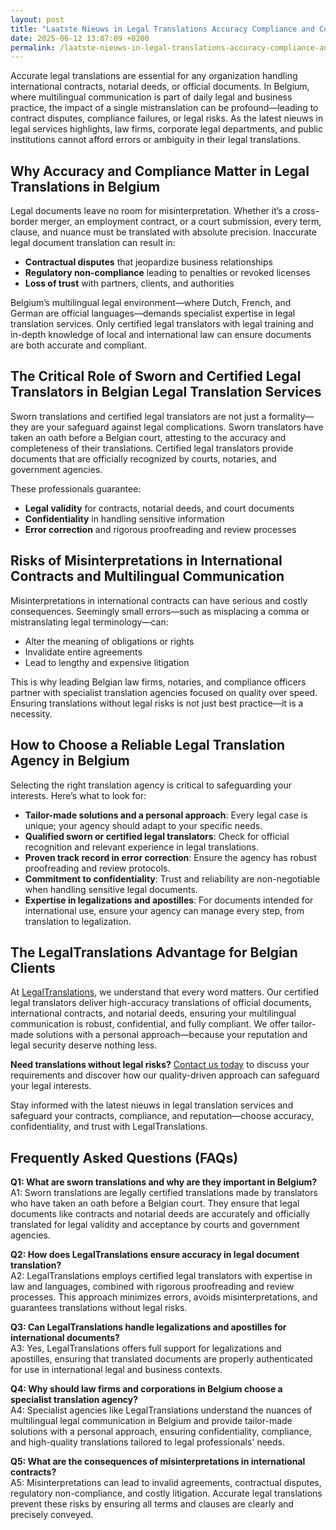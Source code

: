 ```yaml
---
layout: post
title: "Laatste Nieuws in Legal Translations Accuracy Compliance and Confidentiality Take Center Stage"
date: 2025-06-12 13:07:09 +0200
permalink: /laatste-nieuws-in-legal-translations-accuracy-compliance-and-confidentiality-take-center-stage/
---
```

Accurate legal translations are essential for any organization handling international contracts, notarial deeds, or official documents. In Belgium, where multilingual communication is part of daily legal and business practice, the impact of a single mistranslation can be profound—leading to contract disputes, compliance failures, or legal risks. As the latest nieuws in legal services highlights, law firms, corporate legal departments, and public institutions cannot afford errors or ambiguity in their legal translations.

## Why Accuracy and Compliance Matter in Legal Translations in Belgium

Legal documents leave no room for misinterpretation. Whether it’s a cross-border merger, an employment contract, or a court submission, every term, clause, and nuance must be translated with absolute precision. Inaccurate legal document translation can result in:

- **Contractual disputes** that jeopardize business relationships
- **Regulatory non-compliance** leading to penalties or revoked licenses
- **Loss of trust** with partners, clients, and authorities

Belgium’s multilingual legal environment—where Dutch, French, and German are official languages—demands specialist expertise in legal translation services. Only certified legal translators with legal training and in-depth knowledge of local and international law can ensure documents are both accurate and compliant.

## The Critical Role of Sworn and Certified Legal Translators in Belgian Legal Translation Services

Sworn translations and certified legal translators are not just a formality—they are your safeguard against legal complications. Sworn translators have taken an oath before a Belgian court, attesting to the accuracy and completeness of their translations. Certified legal translators provide documents that are officially recognized by courts, notaries, and government agencies.

These professionals guarantee:

- **Legal validity** for contracts, notarial deeds, and court documents
- **Confidentiality** in handling sensitive information
- **Error correction** and rigorous proofreading and review processes

## Risks of Misinterpretations in International Contracts and Multilingual Communication

Misinterpretations in international contracts can have serious and costly consequences. Seemingly small errors—such as misplacing a comma or mistranslating legal terminology—can:

- Alter the meaning of obligations or rights
- Invalidate entire agreements
- Lead to lengthy and expensive litigation

This is why leading Belgian law firms, notaries, and compliance officers partner with specialist translation agencies focused on quality over speed. Ensuring translations without legal risks is not just best practice—it is a necessity.

## How to Choose a Reliable Legal Translation Agency in Belgium

Selecting the right translation agency is critical to safeguarding your interests. Here’s what to look for:

- **Tailor-made solutions and a personal approach**: Every legal case is unique; your agency should adapt to your specific needs.
- **Qualified sworn or certified legal translators**: Check for official recognition and relevant experience in legal translations.
- **Proven track record in error correction**: Ensure the agency has robust proofreading and review protocols.
- **Commitment to confidentiality**: Trust and reliability are non-negotiable when handling sensitive legal documents.
- **Expertise in legalizations and apostilles**: For documents intended for international use, ensure your agency can manage every step, from translation to legalization.

## The LegalTranslations Advantage for Belgian Clients

At [LegalTranslations](https://www.legaltranslations.be/), we understand that every word matters. Our certified legal translators deliver high-accuracy translations of official documents, international contracts, and notarial deeds, ensuring your multilingual communication is robust, confidential, and fully compliant. We offer tailor-made solutions with a personal approach—because your reputation and legal security deserve nothing less.

**Need translations without legal risks?** [Contact us today](https://www.legaltranslations.be/) to discuss your requirements and discover how our quality-driven approach can safeguard your legal interests.

Stay informed with the latest nieuws in legal translation services and safeguard your contracts, compliance, and reputation—choose accuracy, confidentiality, and trust with LegalTranslations.

## Frequently Asked Questions (FAQs)

**Q1: What are sworn translations and why are they important in Belgium?**  
A1: Sworn translations are legally certified translations made by translators who have taken an oath before a Belgian court. They ensure that legal documents like contracts and notarial deeds are accurately and officially translated for legal validity and acceptance by courts and government agencies.

**Q2: How does LegalTranslations ensure accuracy in legal document translation?**  
A2: LegalTranslations employs certified legal translators with expertise in law and languages, combined with rigorous proofreading and review processes. This approach minimizes errors, avoids misinterpretations, and guarantees translations without legal risks.

**Q3: Can LegalTranslations handle legalizations and apostilles for international documents?**  
A3: Yes, LegalTranslations offers full support for legalizations and apostilles, ensuring that translated documents are properly authenticated for use in international legal and business contexts.

**Q4: Why should law firms and corporations in Belgium choose a specialist translation agency?**  
A4: Specialist agencies like LegalTranslations understand the nuances of multilingual legal communication in Belgium and provide tailor-made solutions with a personal approach, ensuring confidentiality, compliance, and high-quality translations tailored to legal professionals' needs.

**Q5: What are the consequences of misinterpretations in international contracts?**  
A5: Misinterpretations can lead to invalid agreements, contractual disputes, regulatory non-compliance, and costly litigation. Accurate legal translations prevent these risks by ensuring all terms and clauses are clearly and precisely conveyed.

<script type="application/ld+json">
{
  "@context": "https://schema.org",
  "@type": "BlogPosting",
  "headline": "Laatste Nieuws in Legal Translations Accuracy Compliance and Confidentiality Take Center Stage",
  "description": "Accurate and certified legal translations are essential for law firms, corporations, and public institutions in Belgium to avoid legal risks and ensure compliance in multilingual legal communication.",
  "author": {
    "@type": "Person",
    "name": "Legal Translations"
  },
  "publisher": {
    "@type": "Organization",
    "name": "LegalTranslations",
    "url": "https://www.legaltranslations.be/"
  },
  "mainEntityOfPage": {
    "@type": "WebPage",
    "@id": "https://www.legaltranslations.be/blog/laatste-nieuws-legal-translations-accuracy-compliance-confidentiality"
  },
  "datePublished": "2024-06-01",
  "dateModified": "2024-06-01",
  "keywords": "Sworn translations, Legal translations, Multilingual communication, International contracts, Notarial deeds, Official documents, Legalizations & apostilles, Proofreading and review, Translation strategy, Translation agency, Quality over speed, Tailor-made solutions, Personal approach, Trust & reliability, Translations without legal risks, Error correction, Misinterpretations in international contracts, legal translation services, certified legal translators, accurate legal document translation",
  "articleSection": [
    "Why Accuracy and Compliance Matter in Legal Translations in Belgium",
    "The Critical Role of Sworn and Certified Legal Translators in Belgian Legal Translation Services",
    "Risks of Misinterpretations in International Contracts and Multilingual Communication",
    "How to Choose a Reliable Legal Translation Agency in Belgium",
    "The LegalTranslations Advantage for Belgian Clients"
  ]
}
</script>

<script type="application/ld+json">
{
  "@context": "https://schema.org",
  "@type": "FAQPage",
  "mainEntity": [
    {
      "@type": "Question",
      "name": "What are sworn translations and why are they important in Belgium?",
      "acceptedAnswer": {
        "@type": "Answer",
        "text": "Sworn translations are legally certified translations made by translators who have taken an oath before a Belgian court. They ensure that legal documents like contracts and notarial deeds are accurately and officially translated for legal validity and acceptance by courts and government agencies."
      }
    },
    {
      "@type": "Question",
      "name": "How does LegalTranslations ensure accuracy in legal document translation?",
      "acceptedAnswer": {
        "@type": "Answer",
        "text": "LegalTranslations employs certified legal translators with expertise in law and languages, combined with rigorous proofreading and review processes. This approach minimizes errors, avoids misinterpretations, and guarantees translations without legal risks."
      }
    },
    {
      "@type": "Question",
      "name": "Can LegalTranslations handle legalizations and apostilles for international documents?",
      "acceptedAnswer": {
        "@type": "Answer",
        "text": "Yes, LegalTranslations offers full support for legalizations and apostilles, ensuring that translated documents are properly authenticated for use in international legal and business contexts."
      }
    },
    {
      "@type": "Question",
      "name": "Why should law firms and corporations in Belgium choose a specialist translation agency?",
      "acceptedAnswer": {
        "@type": "Answer",
        "text": "Specialist agencies like LegalTranslations understand the nuances of multilingual legal communication in Belgium and provide tailor-made solutions with a personal approach, ensuring confidentiality, compliance, and high-quality translations tailored to legal professionals' needs."
      }
    },
    {
      "@type": "Question",
      "name": "What are the consequences of misinterpretations in international contracts?",
      "acceptedAnswer": {
        "@type": "Answer",
        "text": "Misinterpretations can lead to invalid agreements, contractual disputes, regulatory non-compliance, and costly litigation. Accurate legal translations prevent these risks by ensuring all terms and clauses are clearly and precisely conveyed."
      }
    }
  ]
}
</script>